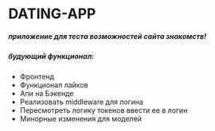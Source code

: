 <div width:800px; margin:0 auto;>
<h1>DATING-APP</h1>
<h5>приложение для теста возможностей сайта знакомств!</h5>
<h5>будующий функционал:</h5>
<ul>
<li>Фронтенд</li>
<li>Функционал лайков</li>
<li>Апи на Бэкенде</li>    
<li>Реализовать middleware для логина</li>
<li>Пересмотреть логику токенов ввести ее в логин</li>
<li>Минорные изменения для моделей</li>    
</ul>

</div>
